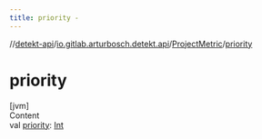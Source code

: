 ```yaml
---
title: priority -
---
```

//[detekt-api](../../index.md)/[io.gitlab.arturbosch.detekt.api](../index.md)/[ProjectMetric](index.md)/[priority](priority.md)



# priority  
[jvm]  
Content  
val [priority](priority.md): [Int](https://kotlinlang.org/api/latest/jvm/stdlib/kotlin/-int/index.html)  



